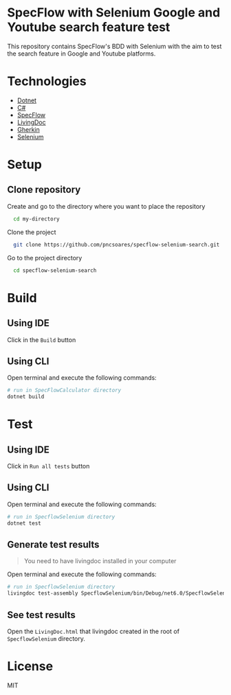 # SpecFlow with Selenium Google and Youtube search feature test

This repository contains SpecFlow's BDD with Selenium with the aim to test the search feature in Google and Youtube platforms.

# Technologies

- [Dotnet](https://docs.microsoft.com/en-us/dotnet/)
- [C#](https://docs.microsoft.com/en-us/dotnet/csharp/)
- [SpecFlow](https://docs.specflow.org/en/latest/)
- [LivingDoc](https://docs.specflow.org/projects/specflow-livingdoc/en/latest/?_ga=2.198613416.687440730.1645182274-1718536208.1645017009&_gl=1*1ojsfhr*_ga*MTcxODUzNjIwOC4xNjQ1MDE3MDA5*_ga_BZ55XKTXC6*MTY0NTE5NDg0MS4xMi4xLjE2NDUxOTUxMzEuMA..)
- [Gherkin](https://cucumber.io/docs/gherkin/)
- [Selenium](https://www.selenium.dev/documentation/)

# Setup

## Clone repository

Create and go to the directory where you want to place the repository

```bash
  cd my-directory
```

Clone the project

```bash
  git clone https://github.com/pncsoares/specflow-selenium-search.git
```

Go to the project directory

```bash
  cd specflow-selenium-search
```

# Build

## Using IDE

Click in the `Build` button

## Using CLI

Open terminal and execute the following commands:

```bash
# run in SpecFlowCalculator directory
dotnet build
```

# Test

## Using IDE

Click in `Run all tests` button

## Using CLI

Open terminal and execute the following commands:

```bash
# run in SpecflowSelenium directory
dotnet test
```

## Generate test results

> You need to have livingdoc installed in your computer

Open terminal and execute the following commands:

```bash
# run in SpecflowSelenium directory
livingdoc test-assembly SpecflowSelenium/bin/Debug/net6.0/SpecflowSelenium.dll -t SpecflowSelenium/bin/debug/net6.0/TestExecution.json
```

## See test results

Open the `LivingDoc.html` that livingdoc created in the root of `SpecflowSelenium` directory.

# License

MIT